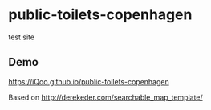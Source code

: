# public-toilets-copenhagen
test site

## Demo

https://iQoo.github.io/public-toilets-copenhagen

Based on http://derekeder.com/searchable_map_template/
